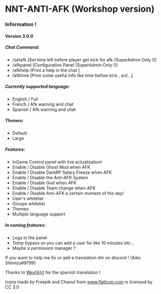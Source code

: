# NNT-ANTI-AFK (Workshop version)

### Information !
#### Version 3.0.0

##### Chat Command:
- /setafk [Set time left before player get kick for afk (SuperAdmin Only !)]
- /afkpanel [Configuration Panel (SuperAdmin Only !)]
- /afkhelp [Print a help in the chat ]
- /afktime [Print some useful info like time before kick , ect...]

##### Currently supported language:
- English / Full
- French / Afk warning and chat
- Spanish / Afk warning and chat

##### Themes:
- Default
- Large

##### Features:
- InGame Control panel with live actualization!
- Enable / Disable Ghost Mod when AFK
- Enable / Disable DarkRP Salary Freeze when AFK 
- Enable / Disable the Anti-AFK System 
- Enable / Disable God when AFK
- Enable / Disable Team change when AFK
- Enable / Disable Anti-AFK a certain moment of the day!
- User's whitelist 
- Groups whitelist
- Themes
- Multiple language support

##### In coming features:
- Logs in the panel
- Temp bypass so you can add a user for like 10 minutes etc...
- Maybe a permission manager ?


If you want to help me fix or add a translation dm on discord ! (Aiko Shimizu#9799)

Thanks to [Wex[A]rt](https://steamcommunity.com/sharedfiles/filedetails/?id=1659857487) for the spanish translation !

Icons made by Freepik and Chanut from www.flaticon.com is licensed by CC 3.0
